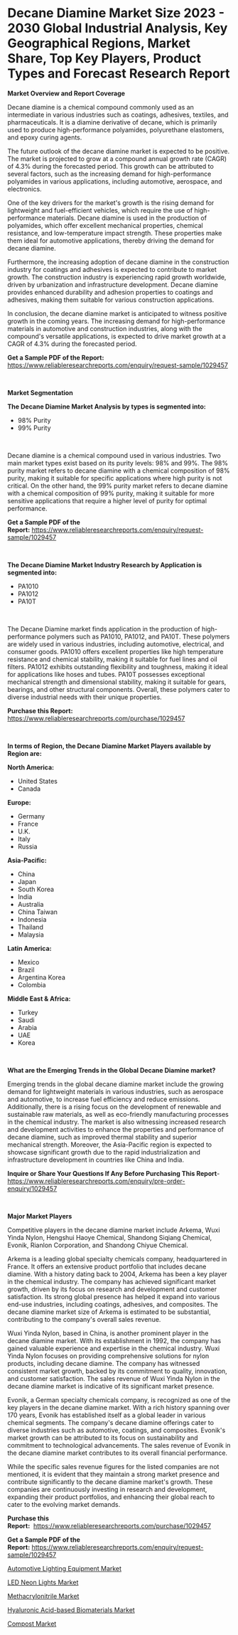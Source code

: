 <p><h1>Decane Diamine Market Size 2023 - 2030 Global Industrial Analysis, Key Geographical Regions, Market Share, Top Key Players, Product Types and Forecast Research Report</h1></p><p><strong>Market Overview and Report Coverage</strong></p>
<p><p>Decane diamine is a chemical compound commonly used as an intermediate in various industries such as coatings, adhesives, textiles, and pharmaceuticals. It is a diamine derivative of decane, which is primarily used to produce high-performance polyamides, polyurethane elastomers, and epoxy curing agents.</p><p>The future outlook of the decane diamine market is expected to be positive. The market is projected to grow at a compound annual growth rate (CAGR) of 4.3% during the forecasted period. This growth can be attributed to several factors, such as the increasing demand for high-performance polyamides in various applications, including automotive, aerospace, and electronics.</p><p>One of the key drivers for the market's growth is the rising demand for lightweight and fuel-efficient vehicles, which require the use of high-performance materials. Decane diamine is used in the production of polyamides, which offer excellent mechanical properties, chemical resistance, and low-temperature impact strength. These properties make them ideal for automotive applications, thereby driving the demand for decane diamine.</p><p>Furthermore, the increasing adoption of decane diamine in the construction industry for coatings and adhesives is expected to contribute to market growth. The construction industry is experiencing rapid growth worldwide, driven by urbanization and infrastructure development. Decane diamine provides enhanced durability and adhesion properties to coatings and adhesives, making them suitable for various construction applications.</p><p>In conclusion, the decane diamine market is anticipated to witness positive growth in the coming years. The increasing demand for high-performance materials in automotive and construction industries, along with the compound's versatile applications, is expected to drive market growth at a CAGR of 4.3% during the forecasted period.</p></p>
<p><strong>Get a Sample PDF of the Report:</strong> <a href="https://www.reliableresearchreports.com/enquiry/request-sample/1029457">https://www.reliableresearchreports.com/enquiry/request-sample/1029457</a></p>
<p>&nbsp;</p>
<p><strong>Market Segmentation</strong></p>
<p><strong>The Decane Diamine Market Analysis by types is segmented into:</strong></p>
<p><ul><li>98% Purity</li><li>99% Purity</li></ul></p>
<p>&nbsp;</p>
<p><p>Decane diamine is a chemical compound used in various industries. Two main market types exist based on its purity levels: 98% and 99%. The 98% purity market refers to decane diamine with a chemical composition of 98% purity, making it suitable for specific applications where high purity is not critical. On the other hand, the 99% purity market refers to decane diamine with a chemical composition of 99% purity, making it suitable for more sensitive applications that require a higher level of purity for optimal performance.</p></p>
<p><strong>Get a Sample PDF of the Report:</strong>&nbsp;<a href="https://www.reliableresearchreports.com/enquiry/request-sample/1029457">https://www.reliableresearchreports.com/enquiry/request-sample/1029457</a></p>
<p>&nbsp;</p>
<p><strong>The Decane Diamine Market Industry Research by Application is segmented into:</strong></p>
<p><ul><li>PA1010</li><li>PA1012</li><li>PA10T</li></ul></p>
<p>&nbsp;</p>
<p><p>The Decane Diamine market finds application in the production of high-performance polymers such as PA1010, PA1012, and PA10T. These polymers are widely used in various industries, including automotive, electrical, and consumer goods. PA1010 offers excellent properties like high temperature resistance and chemical stability, making it suitable for fuel lines and oil filters. PA1012 exhibits outstanding flexibility and toughness, making it ideal for applications like hoses and tubes. PA10T possesses exceptional mechanical strength and dimensional stability, making it suitable for gears, bearings, and other structural components.  Overall, these polymers cater to diverse industrial needs with their unique properties.</p></p>
<p><strong>Purchase this Report:</strong>&nbsp; <a href="https://www.reliableresearchreports.com/purchase/1029457">https://www.reliableresearchreports.com/purchase/1029457</a></p>
<p>&nbsp;</p>
<p><strong>In terms of Region, the Decane Diamine Market Players available by Region are:</strong></p>
<p>
    <p> <strong> North America: </strong>
        <ul>
            <li>United States</li>
            <li>Canada</li>
        </ul>
        </p> 
    <p> <strong> Europe: </strong>
        <ul>
            <li>Germany</li>
            <li>France</li>
            <li>U.K.</li>
            <li>Italy</li>
            <li>Russia</li>
        </ul>
        </p> 
    <p> <strong> Asia-Pacific: </strong>
        <ul>
            <li>China</li>
            <li>Japan</li>
            <li>South Korea</li>
            <li>India</li>
            <li>Australia</li>
            <li>China Taiwan</li>
            <li>Indonesia</li>
            <li>Thailand</li>
            <li>Malaysia</li>
        </ul>
        </p> 
    <p> <strong> Latin America: </strong>
        <ul>
            <li>Mexico</li>
            <li>Brazil</li>
            <li>Argentina Korea</li>
            <li>Colombia</li>
        </ul>
        </p> 
    <p> <strong> Middle East & Africa: </strong>
        <ul>
            <li>Turkey</li>
            <li>Saudi</li>
            <li>Arabia</li>
            <li>UAE</li>
            <li>Korea</li>
        </ul>
    </p>
    </p>
<p>&nbsp;</p>
<p><strong>What are the Emerging Trends in the Global Decane Diamine market?</strong></p>
<p><p>Emerging trends in the global decane diamine market include the growing demand for lightweight materials in various industries, such as aerospace and automotive, to increase fuel efficiency and reduce emissions. Additionally, there is a rising focus on the development of renewable and sustainable raw materials, as well as eco-friendly manufacturing processes in the chemical industry. The market is also witnessing increased research and development activities to enhance the properties and performance of decane diamine, such as improved thermal stability and superior mechanical strength. Moreover, the Asia-Pacific region is expected to showcase significant growth due to the rapid industrialization and infrastructure development in countries like China and India.</p></p>
<p><strong>Inquire or Share Your Questions If Any Before Purchasing This Report</strong>- <a href="https://www.reliableresearchreports.com/enquiry/pre-order-enquiry/1029457">https://www.reliableresearchreports.com/enquiry/pre-order-enquiry/1029457</a></p>
<p>&nbsp;</p>
<p><strong>Major Market Players</strong></p>
<p><p>Competitive players in the decane diamine market include Arkema, Wuxi Yinda Nylon, Hengshui Haoye Chemical, Shandong Siqiang Chemical, Evonik, Rianlon Corporation, and Shandong Chiyue Chemical.</p><p>Arkema is a leading global specialty chemicals company, headquartered in France. It offers an extensive product portfolio that includes decane diamine. With a history dating back to 2004, Arkema has been a key player in the chemical industry. The company has achieved significant market growth, driven by its focus on research and development and customer satisfaction. Its strong global presence has helped it expand into various end-use industries, including coatings, adhesives, and composites. The decane diamine market size of Arkema is estimated to be substantial, contributing to the company's overall sales revenue.</p><p>Wuxi Yinda Nylon, based in China, is another prominent player in the decane diamine market. With its establishment in 1992, the company has gained valuable experience and expertise in the chemical industry. Wuxi Yinda Nylon focuses on providing comprehensive solutions for nylon products, including decane diamine. The company has witnessed consistent market growth, backed by its commitment to quality, innovation, and customer satisfaction. The sales revenue of Wuxi Yinda Nylon in the decane diamine market is indicative of its significant market presence.</p><p>Evonik, a German specialty chemicals company, is recognized as one of the key players in the decane diamine market. With a rich history spanning over 170 years, Evonik has established itself as a global leader in various chemical segments. The company's decane diamine offerings cater to diverse industries such as automotive, coatings, and composites. Evonik's market growth can be attributed to its focus on sustainability and commitment to technological advancements. The sales revenue of Evonik in the decane diamine market contributes to its overall financial performance.</p><p>While the specific sales revenue figures for the listed companies are not mentioned, it is evident that they maintain a strong market presence and contribute significantly to the decane diamine market's growth. These companies are continuously investing in research and development, expanding their product portfolios, and enhancing their global reach to cater to the evolving market demands.</p></p>
<p><strong>Purchase this Report:</strong>&nbsp;&nbsp;<a href="https://www.reliableresearchreports.com/purchase/1029457">https://www.reliableresearchreports.com/purchase/1029457</a></p>
<p></p>
<p><strong>Get a Sample PDF of the Report:</strong>&nbsp;<a href="https://www.reliableresearchreports.com/enquiry/request-sample/1029457">https://www.reliableresearchreports.com/enquiry/request-sample/1029457</a></p>
<p><p><a href="https://issuu.com/reportprime-2/docs/automotive-lighting-equipment-market-size-2030.ppt?fr=xKAE9_zU1NQ">Automotive Lighting Equipment Market</a></p><p><a href="https://www.reportprime.com/led-neon-lights-r2783">LED Neon Lights Market</a></p><p><a href="https://www.linkedin.com/pulse/methacrylonitrile-market-size-growth-forecast-from-2023--jnk5e/">Methacrylonitrile Market</a></p><p><a href="https://github.com/GroverBarry/Market-Research-Report-List-1/blob/main/hyaluronic-acid-based-biomaterials-market.md">Hyaluronic Acid-based Biomaterials Market</a></p><p><a href="https://medium.com/@adellalesch/compost-market-size-growth-forecast-2023-2030-d5e6319d0256">Compost Market</a></p></p>
